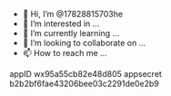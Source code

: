 - 👋 Hi, I’m @17828815703he
- 👀 I’m interested in ...
- 🌱 I’m currently learning ...
- 💞️ I’m looking to collaborate on ...
- 📫 How to reach me ...

<!---
17828815703he/17828815703he is a ✨ special ✨ repository because its `README.md` (this file) appears on your GitHub profile.
You can click the Preview link to take a look at your changes.
--->
appID
wx95a55cb82e48d805
appsecret
b2b2bf6fae43206bee03c2291de0e2b9
